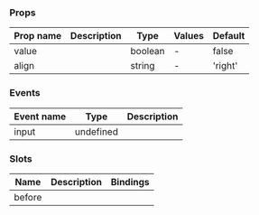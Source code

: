 ### Props

| Prop name | Description | Type    | Values | Default |
| --------- | ----------- | ------- | ------ | ------- |
| value     |             | boolean | -      | false   |
| align     |             | string  | -      | 'right' |

### Events

| Event name | Type      | Description |
| ---------- | --------- | ----------- |
| input      | undefined |

### Slots

| Name   | Description | Bindings |
| ------ | ----------- | -------- |
| before |             |          |
